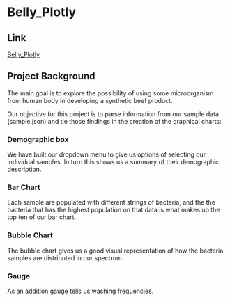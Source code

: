 # Belly_Plotly

## Link
[Belly_Plotly](https://francisreytp.github.io/Belly_Plotly/)

## Project Background
The main goal is to explore the possibility of using some microorganism from human body in developing a synthetic beef product.

Our objective for this project is to parse  information from our sample data (sample.json) and tie those findings in the creation  of the graphical charts:

### Demographic box
We have built our dropdown menu to give us options of selecting our individual samples. In turn this shows us a summary of their demographic description.

### Bar Chart
Each sample are populated with different strings of bacteria, and the the bacteria that has the highest population on that data is what makes up the top ten of our bar chart.

### Bubble Chart
The bubble chart gives us a good visual representation of how the bacteria samples are  distributed in our spectrum.  

### Gauge
As an addition gauge tells us washing frequencies.

